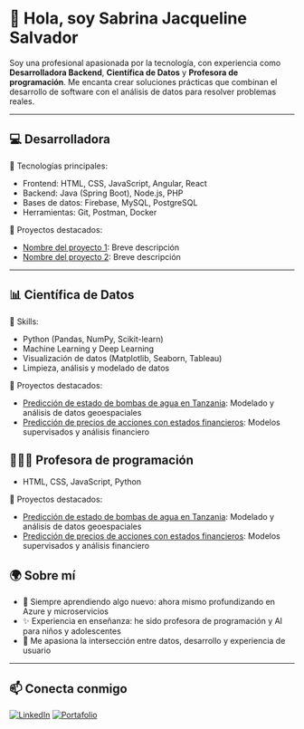 # 👋 Hola, soy Sabrina Jacqueline Salvador

Soy una profesional apasionada por la tecnología, con experiencia como **Desarrolladora Backend**, **Científica de Datos** y **Profesora de programación**. Me encanta crear soluciones prácticas que combinan el desarrollo de software con el análisis de datos para resolver problemas reales.

---

## 💻 Desarrolladora 

🔧 Tecnologías principales:
- Frontend: HTML, CSS, JavaScript, Angular, React
- Backend: Java (Spring Boot), Node.js, PHP
- Bases de datos: Firebase, MySQL, PostgreSQL
- Herramientas: Git, Postman, Docker

📌 Proyectos destacados:
- [Nombre del proyecto 1](link): Breve descripción
- [Nombre del proyecto 2](link): Breve descripción

---

## 📊 Científica de Datos

🧠 Skills:
- Python (Pandas, NumPy, Scikit-learn)
- Machine Learning y Deep Learning
- Visualización de datos (Matplotlib, Seaborn, Tableau)
- Limpieza, análisis y modelado de datos

📌 Proyectos destacados:
- [Predicción de estado de bombas de agua en Tanzania](link): Modelado y análisis de datos geoespaciales
- [Predicción de precios de acciones con estados financieros](link): Modelos supervisados y análisis financiero

##  👩🏽‍🏫 Profesora de programación
   - HTML, CSS, JavaScript, Python

📌 Proyectos destacados:
- [Predicción de estado de bombas de agua en Tanzania](link): Modelado y análisis de datos geoespaciales
- [Predicción de precios de acciones con estados financieros](link): Modelos supervisados y análisis financiero

## 🌍 Sobre mí

- 🌱 Siempre aprendiendo algo nuevo: ahora mismo profundizando en Azure y microservicios
- ✨ Experiencia en enseñanza: he sido profesora de programación y AI para niños y adolescentes
- 🚀 Me apasiona la intersección entre datos, desarrollo y experiencia de usuario

---

## 📫 Conecta conmigo

[![LinkedIn](https://img.shields.io/badge/LinkedIn-blue?logo=linkedin)](https://www.linkedin.com/in/jacqueline-salvador-santamaría-534a72301/)
[![Portafolio](https://img.shields.io/badge/Portafolio-Web-blueviolet)](https://tusitio.com)


<!--
**Thememoryisarecord/Thememoryisarecord** is a ✨ _special_ ✨ repository because its `README.md` (this file) appears on your GitHub profile.

Here are some ideas to get you started:

- 🔭 I’m currently working on ...
- 🌱 I’m currently learning ...
- 👯 I’m looking to collaborate on ...
- 🤔 I’m looking for help with ...
- 💬 Ask me about ...
- 📫 How to reach me: ...
- 😄 Pronouns: ...
- ⚡ Fun fact: ...
-->
